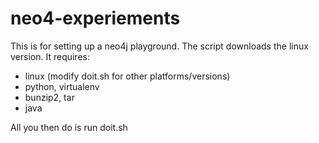 neo4-experiements
=================

This is for setting up a neo4j playground. The script downloads the linux version.
It requires:
 
  * linux (modify doit.sh for other platforms/versions)
  * python, virtualenv
  * bunzip2, tar
  * java

All you then do is run doit.sh

